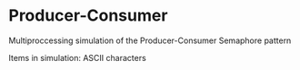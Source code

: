 # Producer-Consumer
Multiproccessing simulation of the Producer-Consumer Semaphore pattern

Items in simulation: ASCII characters

